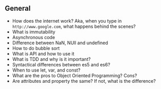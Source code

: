 ## General
* How does the internet work? Aka, when you type in `http://www.google.com`, what happens behind the scenes?
* What is immutability
* Asynchronous code
* Difference between NaN, NUll and undefined
* How to do bubble sort
* What is API and how to use it
* What is TDD and why is it important?
* Syntactical differences between es5 and es6?
* When to use let, var, and const?
* What are the pros to Object Oriented Programming? Cons?
* Are attributes and property the same? If not, what is the difference?
